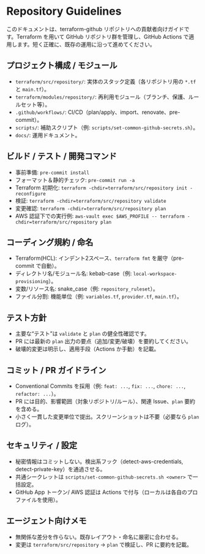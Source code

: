 # Repository Guidelines

このドキュメントは、terraform-github リポジトリへの貢献者向けガイドです。Terraform を用いて GitHub リポジトリ群を管理し、GitHub Actions で適用します。短く正確に、既存の運用に沿って進めてください。

## プロジェクト構成 / モジュール

- `terraform/src/repository/`: 実体のスタック定義（各リポジトリ用の `*.tf` と `main.tf`）。
- `terraform/modules/repository/`: 再利用モジュール（ブランチ、保護、ルールセット等）。
- `.github/workflows/`: CI/CD（plan/apply、import、renovate、pre-commit）。
- `scripts/`: 補助スクリプト（例: `scripts/set-common-github-secrets.sh`）。
- `docs/`: 運用ドキュメント。

## ビルド / テスト / 開発コマンド

- 事前準備: `pre-commit install`
- フォーマット＆静的チェック: `pre-commit run -a`
- Terraform 初期化: `terraform -chdir=terraform/src/repository init -reconfigure`
- 検証: `terraform -chdir=terraform/src/repository validate`
- 変更確認: `terraform -chdir=terraform/src/repository plan`
- AWS 認証下での実行例: `aws-vault exec $AWS_PROFILE -- terraform -chdir=terraform/src/repository plan`

## コーディング規約 / 命名

- Terraform(HCL): インデント2スペース、`terraform fmt` を厳守（pre-commit で自動）。
- ディレクトリ名/モジュール名: kebab-case（例: `local-workspace-provisioning`）。
- 変数/リソース名: snake_case（例: `repository_ruleset`）。
- ファイル分割: 機能単位（例: `variables.tf`, `provider.tf`, `main.tf`）。

## テスト方針

- 主要な“テスト”は `validate` と `plan` の健全性確認です。
- PR には最新の `plan` 出力の要点（追加/変更/破壊）を要約してください。
- 破壊的変更は明示し、適用手段（Actions か手動）を記載。

## コミット / PR ガイドライン

- Conventional Commits を採用（例: `feat: ...`, `fix: ...`, `chore: ...`, `refactor: ...`）。
- PR には目的、影響範囲（対象リポジトリ/ルール）、関連 Issue、`plan` 要約を含める。
- 小さく一貫した変更単位で提出。スクリーンショットは不要（必要なら `plan` ログ）。

## セキュリティ / 設定

- 秘密情報はコミットしない。検出系フック（detect-aws-credentials, detect-private-key）を通過させる。
- 共通シークレットは `scripts/set-common-github-secrets.sh <owner>` で一括設定。
- GitHub App トークン/ AWS 認証は Actions で付与（ローカルは各自のプロファイルを使用）。

## エージェント向けメモ

- 無関係な差分を作らない。既存レイアウト・命名に厳密に合わせる。
- 変更は `terraform/src/repository` → `plan` で検証し、PR に要約を記載。
